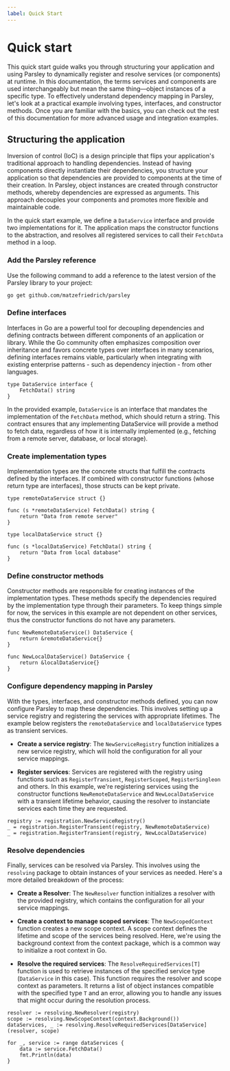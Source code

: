 ```yaml
---
label: Quick Start
---
```

# Quick start

This quick start guide walks you through structuring your application and using Parsley to dynamically register and resolve services (or components) at runtime. In this documentation, the terms services and components are used interchangeably but mean the same thing—object instances of a specific type. To effectively understand dependency mapping in Parsley, let's look at a practical example involving types, interfaces, and constructor methods. Once you are familiar with the basics, you can check out the rest of this documentation for more advanced usage and integration examples.

## Structuring the application

Inversion of control (IoC) is a design principle that flips your application's traditional approach to handling dependencies. Instead of having components directly instantiate their dependencies, you structure your application so that dependencies are provided to components at the time of their creation. In Parsley, object instances are created through constructor methods, whereby dependencies are expressed as arguments. This approach decouples your components and promotes more flexible and maintainable code.

In the quick start example, we define a `DataService` interface and provide two implementations for it. The application maps the constructor functions to the abstraction, and resolves all registered services to call their `FetchData` method in a loop.

### Add the Parsley reference

Use the following command to add a reference to the latest version of the Parsley library to your project:

```sh
go get github.com/matzefriedrich/parsley
```

### Define interfaces

Interfaces in Go are a powerful tool for decoupling dependencies and defining contracts between different components of an application or library. While the Go community often emphasizes composition over inheritance and favors concrete types over interfaces in many scenarios, defining interfaces remains viable, particularly when integrating with existing enterprise patterns - such as dependency injection - from other languages.

````golang
type DataService interface {
    FetchData() string
}
````

In the provided example, `DataService` is an interface that mandates the implementation of the `FetchData` method, which should return a string. This contract ensures that any implementing DataService will provide a method to fetch data, regardless of how it is internally implemented (e.g., fetching from a remote server, database, or local storage).


### Create implementation types

Implementation types are the concrete structs that fulfill the contracts defined by the interfaces. If combined with constructor functions (whose return type are interfaces), those structs can be kept private.

````golang
type remoteDataService struct {}

func (s *remoteDataService) FetchData() string {
    return "Data from remote server"
}

type localDataService struct {}

func (s *localDataService) FetchData() string {
    return "Data from local database"
}
````

### Define constructor methods

Constructor methods are responsible for creating instances of the implementation types. These methods specify the dependencies required by the implementation type through their parameters. To keep things simple for now, the services in this example are not dependent on other services, thus the constructor functions do not have any parameters.

````golang
func NewRemoteDataService() DataService {
    return &remoteDataService{}
}

func NewLocalDataService() DataService {
    return &localDataService{}
}
````

### Configure dependency mapping in Parsley

With the types, interfaces, and constructor methods defined, you can now configure Parsley to map these dependencies. This involves setting up a service registry and registering the services with appropriate lifetimes. The example below registers the `remoteDataService` and `localDataService` types as transient services.

* **Create a service registry**: The `NewServiceRegistry` function initializes a new service registry, which will hold the configuration for all your service mappings.

* **Register services**: Services are registered with the registry using functions such as `RegisterTransient`, `RegisterScoped`, `RegisterSingleon` and others. In this example, we're registering services using the constructor functions `NewRemoteDataService` and `NewLocalDataService` with a transient lifetime behavior, causing the resolver to instanciate services each time they are requested.

````golang
registry := registration.NewServiceRegistry()
_ = registration.RegisterTransient(registry, NewRemoteDataService)
_ = registration.RegisterTransient(registry, NewLocalDataService)
````

### Resolve dependencies

Finally, services can be resolved via Parsley. This involves using the `resolving` package to obtain instances of your services as needed. Here's a more detailed breakdown of the process:

* **Create a Resolver**: The `NewResolver` function initializes a resolver with the provided registry, which contains the configuration for all your service mappings.

* **Create a context to manage scoped services**: The `NewScopedContext` function creates a new scope context. A scope context defines the lifetime and scope of the services being resolved. Here, we're using the background context from the context package, which is a common way to initialize a root context in Go.

* **Resolve the required services**: The `ResolveRequiredServices[T]` function is used to retrieve instances of the specified service type (`DataService` in this case). This function requires the resolver and scope context as parameters. It returns a list of object instances compatible with the specified type `T` and an error, allowing you to handle any issues that might occur during the resolution process.

````golang
resolver := resolving.NewResolver(registry)
scope := resolving.NewScopeContext(context.Background())
dataServices, _ := resolving.ResolveRequiredServices[DataService](resolver, scope)

for _, service := range dataServices {
    data := service.FetchData()
    fmt.Println(data)
}
````
